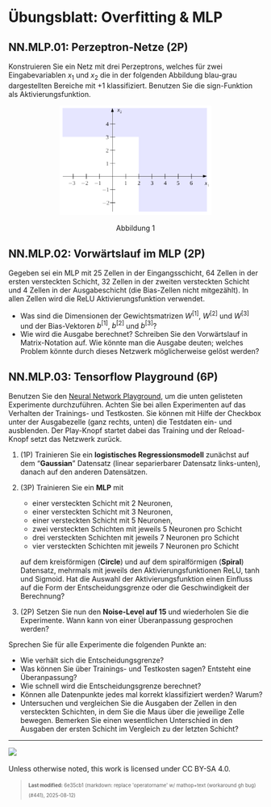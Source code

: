 # Übungsblatt: Overfitting & MLP

## NN.MLP.01: Perzeptron-Netze (2P)

Konstruieren Sie ein Netz mit drei Perzeptrons, welches für zwei
Eingabevariablen $`x_1`$ und $`x_2`$ die in der folgenden Abbildung
blau-grau dargestellten Bereiche mit +1 klassifiziert. Benutzen Sie die
$`\mathop{\text{sign}}`$-Funktion als Aktivierungsfunktion.

<p align="center"><img src="images/perzeptron_netz.png" width="60%"></p><p align="center">Abbildung
1</p>

## NN.MLP.02: Vorwärtslauf im MLP (2P)

Gegeben sei ein MLP mit 25 Zellen in der Eingangsschicht, 64 Zellen in
der ersten versteckten Schicht, 32 Zellen in der zweiten versteckten
Schicht und 4 Zellen in der Ausgabeschicht (die Bias-Zellen nicht
mitgezählt). In allen Zellen wird die ReLU Aktivierungsfunktion
verwendet.

- Was sind die Dimensionen der Gewichtsmatrizen $`W^{[1]}`$, $`W^{[2]}`$
  und $`W^{[3]}`$ und der Bias-Vektoren $`b^{[1]}`$, $`b^{[2]}`$ und
  $`b^{[3]}`$?
- Wie wird die Ausgabe berechnet? Schreiben Sie den Vorwärtslauf in
  Matrix-Notation auf. Wie könnte man die Ausgabe deuten; welches
  Problem könnte durch dieses Netzwerk möglicherweise gelöst werden?

## NN.MLP.03: Tensorflow Playground (6P)

Benutzen Sie den [Neural Network
Playground](https://playground.tensorflow.org/), um die unten gelisteten
Experimente durchzuführen. Achten Sie bei allen Experimenten auf das
Verhalten der Trainings- und Testkosten. Sie können mit Hilfe der
Checkbox unter der Ausgabezelle (ganz rechts, unten) die Testdaten ein-
und ausblenden. Der Play-Knopf startet dabei das Training und der
Reload-Knopf setzt das Netzwerk zurück.

1.  (1P) Trainieren Sie ein **logistisches Regressionsmodell** zunächst
    auf dem “**Gaussian**” Datensatz (linear separierbarer Datensatz
    links-unten), danach auf den anderen Datensätzen.

2.  (3P) Trainieren Sie ein **MLP** mit

    - einer versteckten Schicht mit 2 Neuronen,
    - einer versteckten Schicht mit 3 Neuronen,
    - einer versteckten Schicht mit 5 Neuronen,
    - zwei versteckten Schichten mit jeweils 5 Neuronen pro Schicht
    - drei versteckten Schichten mit jeweils 7 Neuronen pro Schicht
    - vier versteckten Schichten mit jeweils 7 Neuronen pro Schicht

    auf dem kreisförmigen (**Circle**) und auf dem spiralförmigen
    (**Spiral**) Datensatz, mehrmals mit jeweils den
    Aktivierungsfunktionen ReLU, tanh und Sigmoid. Hat die Auswahl der
    Aktivierungsfunktion einen Einfluss auf die Form der
    Entscheidungsgrenze oder die Geschwindigkeit der Berechnung?

3.  (2P) Setzen Sie nun den **Noise-Level auf 15** und wiederholen Sie
    die Experimente. Wann kann von einer Überanpassung gesprochen
    werden?

Sprechen Sie für alle Experimente die folgenden Punkte an:

- Wie verhält sich die Entscheidungsgrenze?
- Was können Sie über Trainings- und Testkosten sagen? Entsteht eine
  Überanpassung?
- Wie schnell wird die Entscheidungsgrenze berechnet?
- Können alle Datenpunkte jedes mal korrekt klassifiziert werden? Warum?
- Untersuchen und vergleichen Sie die Ausgaben der Zellen in den
  versteckten Schichten, in dem Sie die Maus über die jeweilige Zelle
  bewegen. Bemerken Sie einen wesentlichen Unterschied in den Ausgaben
  der ersten Schicht im Vergleich zu der letzten Schicht?

------------------------------------------------------------------------

<img src="https://licensebuttons.net/l/by-sa/4.0/88x31.png" width="10%">

Unless otherwise noted, this work is licensed under CC BY-SA 4.0.

<blockquote><p><sup><sub><strong>Last modified:</strong> 6e35cb1 (markdown: replace 'operatorname' w/ mathop+text (workaround gh bug) (#441), 2025-08-12)<br></sub></sup></p></blockquote>

